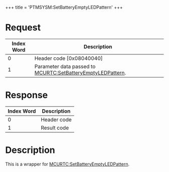 +++
title = 'PTMSYSM:SetBatteryEmptyLEDPattern'
+++

# Request

| Index Word | Description                                                                                               |
|------------|-----------------------------------------------------------------------------------------------------------|
| 0          | Header code \[0x08040040\]                                                                                |
| 1          | Parameter data passed to [MCURTC:SetBatteryEmptyLEDPattern](MCURTC:SetBatteryEmptyLEDPattern "wikilink"). |

# Response

| Index Word | Description |
|------------|-------------|
| 0          | Header code |
| 1          | Result code |

# Description

This is a wrapper for
[MCURTC:SetBatteryEmptyLEDPattern](MCURTC:SetBatteryEmptyLEDPattern "wikilink").